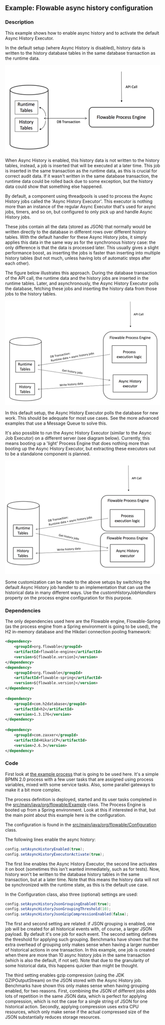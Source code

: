 ## Example: Flowable async history configuration

### Description

This example shows how to enable async history and to activate the default Async History Executor.

In the default setup (where Async History is disabled), history data is written to the history database tables in the same database transaction as the runtime data. 

![Default history](src/main/resources/diagrams/default-history.png "Default history")

When Async History is enabled, this history data is not written to the history tables, instead, a job is inserted that will be executed at a later time. This job is inserted in the same transaction as the runtime data, as this is crucial for correct audit data. If it wasn't written in the same database transaction, the runtime data could be rolled back due to some exception, but the history data could show that something else happened.

By default, a component using threadpools is used to process the Async History jobs called the 'Async History Executor'. This executor is nothing more than an instance of the regular Async Executor that's used for async jobs, timers, and so on, but configured to only pick up and handle Async History jobs.

These jobs contain all the data (stored as JSON) that normally would be written directly to the database in different rows over different history tables. With the default handler for these Async History jobs, it simply applies this data in the same way as for the synchronous history case: the only difference is that the data is processed later. This usually gives a slight performance boost, as inserting the jobs is faster than inserting into multiple history tables (but not much, unless having lots of automatic steps after each other). 

The figure below illustrates this approach. During the database transaction of the API call, the runtime data and the history jobs are inserted in the runtime tables. Later, and asynchronously, the Async History Executor polls the database, fetching these jobs and inserting the history data from those jobs to the history tables.

![Async history](src/main/resources/diagrams/async-history-default.png "Async history")

In this default setup, the Async History Executor polls the database for new work. This should be adequate for most use cases. See the more advanced examples that use a Message Queue to solve this. 

It's also possible to run the Async History Executor (similar to the Async Job Executor) on a different server (see diagram below). Currently, this means booting up a 'light' Process Engine that does nothing more than booting up the Async History Executor, but extracting these executors out to be a standalone component is planned.

![Async history](src/main/resources/diagrams/async-history-default2.png "Async history")

Some customization can be made to the above setups by switching the default Async History job handler to an implementation that can use the historical data in many different ways. Use the _customHistoryJobHandlers_ property on the process engine configuration for this purpose.

### Dependencies

The only dependencies used here are the Flowable engine, Flowable-Spring (as the process engine from a Spring environment is going to be used), the H2 in-memory database and the Hikdari connection pooling framework:

```xml
<dependency>
	<groupId>org.flowable</groupId>
	<artifactId>flowable-engine</artifactId>
	<version>${flowable.version}</version>
</dependency>
<dependency>
	<groupId>org.flowable</groupId>
	<artifactId>flowable-spring</artifactId>
	<version>${flowable.version}</version>
</dependency>
		
<dependency>
	<groupId>com.h2database</groupId>
	<artifactId>h2</artifactId>
	<version>1.3.176</version>
</dependency>
		
<dependency>
	<groupId>com.zaxxer</groupId>
	<artifactId>HikariCP</artifactId>
	<version>2.6.3</version>
</dependency>
``` 

### Code 
 
First look at [the example process](src/main/resources/test-process.bpmn20.xml) that is going to be used here. It's a simple BPMN 2.0 process with a few user tasks that are assigned using process variables, mixed with some service tasks. Also, some parallel gateways to make it a bit more complex.
 
The process definition is deployed, started and its user tasks completed in the [src/main/java/org/flowable/Example](src/main/java/org/flowable/Example.java) class. The Process Engine is booted up from a Spring environment. Look at this if interested in that, but the main point about this example here is the configuration.
 
 The configuration is found in the [src/main/java/org/flowable/Configuration](src/main/java/org/flowable/Configuration.java) class.
 
 The following lines enable the async history:
 
 ```java
config.setAsyncHistoryEnabled(true);
config.setAsyncHistoryExecutorActivate(true);
```

The first line enables the Async History Executor, the second line activates it on boot (sometimes this isn't wanted immediately, such as for tests).
Now, history won't be written to the database history tables in the same transaction, but at a later time. Note that this means the history data will not be synchronized with the runtime state, as this is the default use case.

In the Configuration class, also three (optional) settings are used:

```java
config.setAsyncHistoryJsonGroupingEnabled(true);
config.setAsyncHistoryJsonGroupingThreshold(10);
config.setAsyncHistoryJsonGzipCompressionEnabled(false);
```

The first and second setting are related: if JSON grouping is enabled, one job will be created for all historical events with, of course, a larger JSON payload. By default it's one job for each event. The second setting defines the threshold for applying such grouping. Benchmarks have shown that the extra overhead of grouping only makes sense when having a larger number of historical actions in one transaction. In this example, one job is created when there are more than 10 async history jobs in the same transaction (which is also the default, if not set). Note that due to the granularity of some historical data, this happens quicker than might be thought.

The third setting enables gzip compression (using the JDK GZIPOutputStream) on the JSON stored with the Async History job. Benchmarks have shown this only makes sense when having grouping enabled, for two reasons. First, combining the JSON of different jobs adds lots of repetition in the same JSON data, which is perfect for applying compression, which is not the case for a single string of JSON for one historical action. Secondly, applying compression uses extra CPU resources, which only make sense if the actual compressed size of the JSON substantially reduces storage resources.